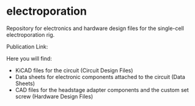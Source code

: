 # electroporation
Repository for electronics and hardware design files for the single-cell electroporation rig.

Publication Link:


Here you will find:

- KiCAD files for the circuit (Circuit Design Files)
- Data sheets for electronic components attached to the circuit (Data Sheets) 
- CAD files for the headstage adapter components and the custom set screw (Hardware Design Files)
